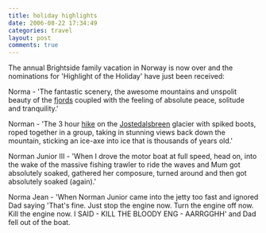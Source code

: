 ```yaml
---
title: holiday highlights
date: 2006-08-22 17:34:49
categories: travel
layout: post
comments: true
---
```

The annual Brightside family vacation in Norway is now over and the
nominations for 'Highlight of the Holiday' have just been received:

Norma - 'The fantastic scenery, the awesome mountains and unspolit
beauty of the [fjords](http://www.sognefjord.no/) coupled with the
feeling of absolute peace, solitude and tranquility.'

Norman - 'The 3 hour
[hike](http://www.sognefjord.no/en-GB/PortalObject/659/default.aspx) on
the [Jostedalsbreen](http://www.jostedal.com/) glacier with spiked
boots, roped together in a group, taking in stunning views back down the
mountain, sticking an ice-axe into ice that is thousands of years old.'

Norman Junior III - 'When I drove the motor boat at full speed, head on,
into the wake of the massive fishing trawler to ride the waves and Mum
got absolutely soaked, gathered her composure, turned around and then
got absolutely soaked (again).'

Norma Jean - 'When Norman Junior came into the jetty too fast and
ignored Dad saying 'That's fine. Just stop the engine now. Turn the
engine off now. Kill the engine now. I SAID - KILL THE BLOODY ENG -
AARRGGHH' and Dad fell out of the boat.
